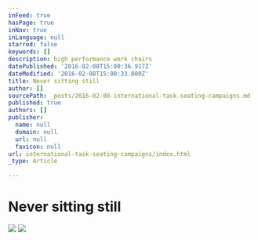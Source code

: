 ```yaml
---
inFeed: true
hasPage: true
inNav: true
inLanguage: null
starred: false
keywords: []
description: high performance work chairs
datePublished: '2016-02-08T15:00:36.917Z'
dateModified: '2016-02-08T15:00:33.800Z'
title: Never sitting still
author: []
sourcePath: _posts/2016-02-08-international-task-seating-campaigns.md
published: true
authors: []
publisher:
  name: null
  domain: null
  url: null
  favicon: null
url: international-task-seating-campaigns/index.html
_type: Article

---
```

# Never sitting still
![](https://s3-us-west-2.amazonaws.com/the-grid-img/p/9ea9ca2cae10670615d8c1d97edd81d982a09818.jpg)
![](https://s3-us-west-2.amazonaws.com/the-grid-img/p/150db82c44002647c080413888f2af00727f92ea.jpg)